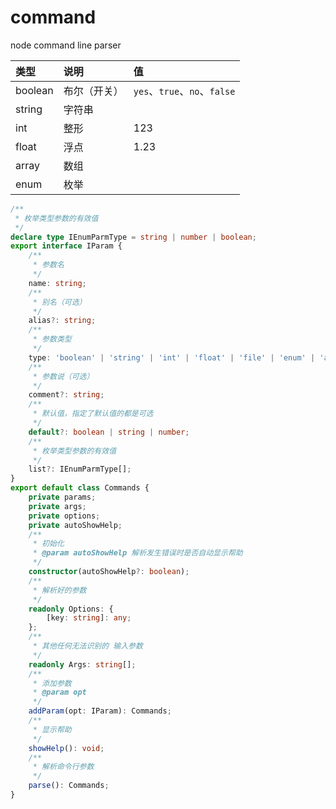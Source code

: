 # command
node command line parser

| 类型 | 说明 | 值 |
 :- | :- | :- 
| boolean | 布尔（开关） | `yes`、`true`、`no`、`false` |
| string | 字符串 | |
| int | 整形 | 123 |
| float | 浮点 | 1.23 |
| array | 数组 | |
| enum | 枚举 | |

``` ts
/**
 * 枚举类型参数的有效值
 */
declare type IEnumParmType = string | number | boolean;
export interface IParam {
    /**
     * 参数名
     */
    name: string;
    /**
     * 别名（可选）
     */
    alias?: string;
    /**
     * 参数类型
     */
    type: 'boolean' | 'string' | 'int' | 'float' | 'file' | 'enum' | 'array';
    /**
     * 参数说（可选）
     */
    comment?: string;
    /**
     * 默认值，指定了默认值的都是可选
     */
    default?: boolean | string | number;
    /**
     * 枚举类型参数的有效值
     */
    list?: IEnumParmType[];
}
export default class Commands {
    private params;
    private args;
    private options;
    private autoShowHelp;
    /**
     * 初始化
     * @param autoShowHelp 解析发生错误时是否自动显示帮助
     */
    constructor(autoShowHelp?: boolean);
    /**
     * 解析好的参数
     */
    readonly Options: {
        [key: string]: any;
    };
    /**
     * 其他任何无法识别的 输入参数
     */
    readonly Args: string[];
    /**
     * 添加参数
     * @param opt
     */
    addParam(opt: IParam): Commands;
    /**
     * 显示帮助
     */
    showHelp(): void;
    /**
     * 解析命令行参数
     */
    parse(): Commands;
}
```
